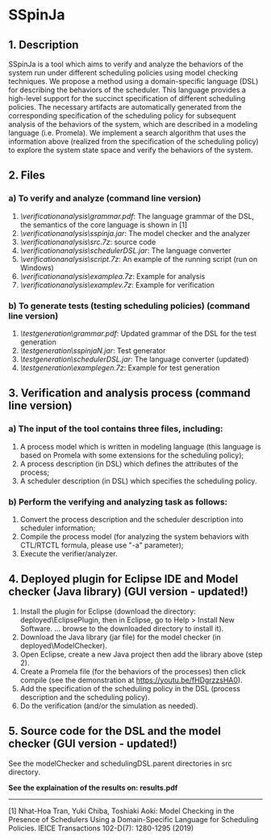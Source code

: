# **SSpinJa**
## 1. Description
SSpinJa is a tool which aims to verify and analyze the behaviors of the system run under different scheduling policies using model checking techniques. We propose a method using a domain-specific language (DSL) for describing the behaviors of the scheduler. This language provides a high-level support for the succinct specification of different scheduling policies. The necessary artifacts are automatically generated from the corresponding specification of the scheduling policy for subsequent analysis of the behaviors of the system, which are described in a modeling language (i.e. Promela). We implement a search algorithm that uses the information above (realized from the specification of the scheduling policy) to explore the system state space and verify the behaviors of the system.

## 2. Files
### a) To verify and analyze (command line version)
1. _\verificationanalysis\grammar.pdf_: The language grammar of the DSL, the semantics of the core language is shown in [1]
1. _\verificationanalysis\sspinja.jar_: The model checker and the analyzer
1. _\verificationanalysis\src.7z_: source code
1. _\verificationanalysis\schedulerDSL.jar_: The language converter
1. _\verificationanalysis\script.7z_: An example of the running script (run on Windows)
1. _\verificationanalysis\examplea.7z_: Example for analysis
1. _\verificationanalysis\examplev.7z_: Example for verification



### b) To generate tests (testing scheduling policies) (command line version)
1. _\testgeneration\grammar.pdf_: Updated grammar of the DSL for the test generation
1. _\testgeneration\sspinjaN.jar_: Test generator
1. _\testgeneration\schedulerDSL.jar_: The language converter (updated)
1. _\testgeneration\examplegen.7z_: Example for test generation



## 3. Verification and analysis process (command line version)
### a) The input of the tool contains three files, including:
1. A process model which is written in modeling language (this language is based on Promela with some extensions for the scheduling policy);
1. A process description (in DSL) which defines the attributes of the process;
1. A scheduler description (in DSL) which specifies the scheduling policy.


### b) Perform the verifying and analyzing task as follows:
1. Convert the process description and the scheduler description into scheduler information;
1. Compile the process model (for analyzing the system behaviors with CTL/RTCTL formula, please use "-a" parameter);
1. Execute the verifier/analyzer.

## 4. Deployed plugin for Eclipse IDE and Model checker (Java library) (GUI version - updated!)
1. Install the plugin for Eclipse (download the directory: deployed\EclipsePlugin, then in Eclipse, go to Help > Install New Software. ... browse to the downloaded directory to install it).
1. Download the Java library (jar file) for the model checker (in deployed\ModelChecker).
1. Open Eclipse, create a new Java project then add the library above (step 2).
1. Create a Promela file (for the behaviors of the processes) then click compile (see the demonstration at https://youtu.be/fHDgrzzsHA0).
1. Add the specification of the scheduling policy in the DSL (process description and the scheduling policy).
1. Do the verification (and/or the simulation as needed).

## 5. Source code for the DSL and the model checker (GUI version - updated!)
See the modelChecker and schedulingDSL.parent directories in src directory.

**See the explaination of the results on: results.pdf**


----------------------------------------
[1] Nhat-Hoa Tran, Yuki Chiba, Toshiaki Aoki:
Model Checking in the Presence of Schedulers Using a Domain-Specific Language for Scheduling Policies. IEICE Transactions 102-D(7): 1280-1295 (2019)
